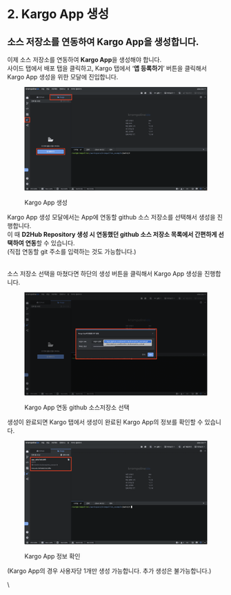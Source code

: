 # 2. Kargo App 생성

## 소스 저장소를 연동하여 Kargo App을 생성합니다.

이제 소스 저장소를 연동하여 **Kargo App**을 생성해야 합니다.\
사이드 탭에서 배포 탭을 클릭하고, Kargo 탭에서 ‘**앱 등록하기**’ 버튼을 클릭해서 Kargo App 생성을 위한 모달에 진입합니다.

<figure><img src="../../../.gitbook/assets/image (234).png" alt=""><figcaption><p>Kargo App 생성</p></figcaption></figure>

Kargo App 생성 모달에서는 App에 연동할 github 소스 저장소를 선택해서 생성을 진행합니다.\
이 때 **D2Hub Repository 생성 시 연동했던 github 소스 저장소 목록에서 간편하게 선택하여 연동**할 수 있습니다.\
(직접 연동할 git 주소를 입력하는 것도 가능합니다.)

\
소스 저장소 선택을 마쳤다면 하단의 생성 버튼을 클릭해서 Kargo App 생성을 진행합니다.

<figure><img src="../../../.gitbook/assets/image (235).png" alt=""><figcaption><p>Kargo App 연동 github 소스저장소 선택</p></figcaption></figure>

생성이 완료되면 Kargo 탭에서 생성이 완료된 Kargo App의 정보를 확인할 수 있습니다.

<figure><img src="../../../.gitbook/assets/image (236).png" alt=""><figcaption><p>Kargo App 정보 확인</p></figcaption></figure>

(Kargo App의 경우 사용자당 1개만 생성 가능합니다. 추가 생성은 불가능합니다.)

\
